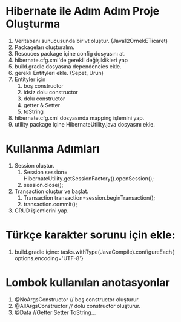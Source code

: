 # Hibernate ile Adım Adım Proje Oluşturma

1. Veritabanı sunucusunda bir vt oluştur. (Java12OrnekETicaret)
2. Packageları oluşturalım.
3. Resouces package içine config dosyasını at.
4. hibernate.cfg.xml'de gerekli değişiklikleri yap
5. build.gradle dosyasına dependencies ekle.
6. gerekli Entityleri ekle. (Sepet, Urun)
7. Entityler için
   1. boş constructor
   2. idsiz dolu constructor
   3. dolu constructor
   4. getter & Setter
   5. toString
8. hibernate.cfg.xml dosyasında mapping işlemini yap.
9. utility package içine HibernateUtility.java dosyasını ekle.

# Kullanma Adımları
1. Session oluştur.
   1. Session session= HibernateUtility.getSessionFactory().openSession(); 
   2. session.close();
2. Transaction oluştur ve başlat.
   1. Transaction transaction=session.beginTransaction();
   2. transaction.commit();
3. CRUD işlemlerini yap. 

# Türkçe karakter sorunu için ekle:
1. build.gradle içine: 
tasks.withType(JavaCompile).configureEach{
options.encoding='UTF-8'}

# Lombok kullanılan anotasyonlar
1. @NoArgsConstructor // boş constructor oluşturur.
2. @AllArgsConstructor // dolu constructor oluşturur.
3. @Data //Getter Setter ToString...

